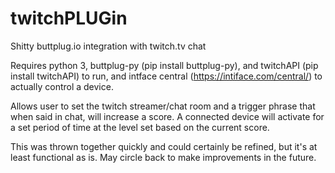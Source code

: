 # twitchPLUGin
Shitty buttplug.io integration with twitch.tv chat

Requires python 3, buttplug-py (pip install buttplug-py), and twitchAPI (pip install twitchAPI) to run, and intface central (https://intiface.com/central/) to actually control a device.

Allows user to set the twitch streamer/chat room and a trigger phrase that when said in chat, will increase a score. A connected device will activate for a set period of time at the level set based on the current score.

This was thrown together quickly and could certainly be refined, but it's at least functional as is. May circle back to make improvements in the future.
